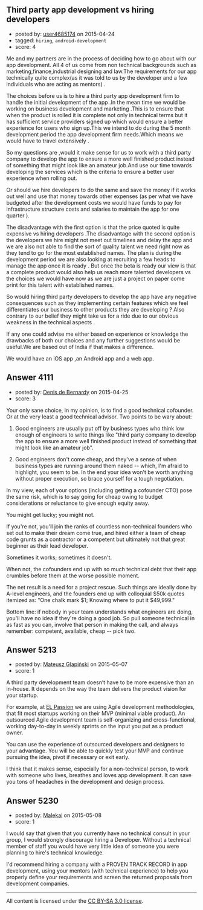## Third party app development vs hiring developers

- posted by: [user4685174](https://stackexchange.com/users/5959610/user4685174) on 2015-04-24
- tagged: `hiring`, `android-development`
- score: 4

Me and my partners are in the process of deciding how to go about with our app development.
All 4 of us come from non technical backgrounds such as marketing,finance,industrial designing  and law.The requirements for our app technically quite complex(as it was told to us by the developer and a few individuals who are acting as mentors) .

The choices before us is to hire a third party app development firm to handle the initial development of the app .In the mean time we would be working on business development and marketing .This is to ensure that when the product is rolled it is complete not only in technical terms but it has sufficient service providers signed up which would ensure a better experience for users who sign up.This we intend to do during the 5 month development period the app development firm needs.Which means we would have to travel extensively .

So my questions are ,would it make sense for us to work with a third party company to develop the app to ensure a more well finished product instead of something that might look like an amateur job.And use our time towards developing the services which is the criteria to ensure a better user experience when rolling out.

Or should we hire developers to do the same and save the money if it works out well and use that money towards other expenses (as per what we have budgeted after the development costs we would have funds to pay for infrastructure structure costs and salaries to maintain the app for one quarter ).

The disadvantage with the first option is that the price quoted is quite expensive vs hiring developers .The disadvantage with the second option is the developers we hire might not meet out timelines and delay the app and we are also not able to find the sort of quality talent we need right now as they tend to go for the most established names.
The plan is during the development period we are also  looking at recruiting a few heads to manage the app once it is ready . But once the beta is ready our view is that a complete product would also help us reach more talented developers vs the choices we would have now as we are just a project on paper come print for this talent with established names.

So would hiring third party developers to develop the app have any negative consequences such as they implementing certain features which we feel differentiates our business to other products they are developing ? Also contrary to our belief they might take us for a ride due to our obvious weakness in the technical aspects .

If any one could advise me either based on experience or knowledge the drawbacks of both our choices and any further suggestions would be useful.We are based out of India if that makes a difference.

We would have an iOS app ,an Android app and a web app.


## Answer 4111

- posted by: [Denis de Bernardy](https://stackexchange.com/users/182468/denis-de-bernardy) on 2015-04-25
- score: 3

Your only sane choice, in my opinion, is to find a good technical cofounder. Or at the very least a good technical advisor. Two points to be wary about:

1. Good engineers are usually put off by business types who think low enough of engineers to write things like "third party company to develop the app to ensure a more well finished product instead of something that might look like an amateur job".

2. Good engineers don't come cheap, and they've a sense of when business types are running around them naked -- which, I'm afraid to highlight, you seem to be. In the end your idea won't be worth anything without proper execution, so brace yourself for a tough negotiation.

In my view, each of your options (including getting a cofounder CTO) pose the same risk, which is to say going for cheap owing to budget considerations or reluctance to give enough equity away.

You might get lucky; you might not.

If you're not, you'll join the ranks of countless non-technical founders who set out to make their dream come true, and hired either a team of cheap code grunts as a contractor or a competent but ultimately not that great beginner as their lead developer.

Sometimes it works; sometimes it doesn't.

When not, the cofounders end up with so much technical debt that their app crumbles before them at the worse possible moment.

The net result is a need for a project rescue. Such things are ideally done by A-level engineers, and the founders end up with colloquial $50k quotes itemized as: "One chalk mark $1; Knowing where to put it $49,999."

Bottom line: if nobody in your team understands what engineers are doing, you'll have no idea if they're doing a good job. So pull someone technical in as fast as you can, involve that person in making the call, and always remember: competent, available, cheap -- pick two.


## Answer 5213

- posted by: [Mateusz Glapiński](https://stackexchange.com/users/6270275/mateusz-glapi-ski) on 2015-05-07
- score: 1

<p>A third party development team doesn’t have to be more expensive than an in-house. It depends on the way the team delivers the product vision for your startup.</p>

<p>For example, at <a href="http://www.elpassion.com" rel="nofollow">EL Passion</a> we are using Agile development methodologies, that fit most startups working on their MVP (minimal viable product).
An outsourced Agile development team is self-organizing and cross-functional, working day-to-day in weekly sprints on the input you put as a product owner. </p>

<p>You can use the experience of outsourced developers and designers to your advantage. You will be able to quickly test your MVP and continue pursuing the idea, pivot if necessary or exit early.</p>

<p>I think that it makes sense, especially for a non-technical person, to work with someone who lives, breathes and loves app development. It can save you tons of headaches in the development and design process.</p>



## Answer 5230

- posted by: [Malekai](https://stackexchange.com/users/5820495/malekai) on 2015-05-08
- score: 1

I would say that given that you currently have no technical consult in your group, I would strongly discourage hiring a Developer. Without a technical member of staff you would have very little idea of someone you were planning to hire's technical knowledge.

I'd recommend hiring a company with a PROVEN TRACK RECORD in app development, using your mentors (with technical experience) to help you properly define your requirements and screen the returned proposals from development companies.



---

All content is licensed under the [CC BY-SA 3.0 license](https://creativecommons.org/licenses/by-sa/3.0/).
